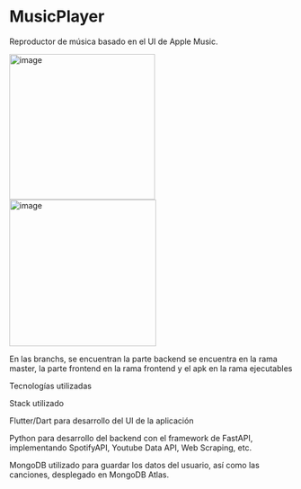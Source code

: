 # MusicPlayer

Reproductor de música basado en el UI de Apple Music.

<div>
  
  <img width="259" alt="image" src="https://github.com/DavidAriias/MusicPlayer/assets/112224260/db536889-8034-4198-9edd-80de2cd91d54">
  <img width="261" alt="image" src="https://github.com/DavidAriias/MusicPlayer/assets/112224260/dd268df8-25e5-48a6-be54-e919998e2927">
  
</div>

En las branchs, se encuentran la parte backend se encuentra en la rama master, la parte frontend en la rama frontend y el apk en la rama ejecutables

Tecnologías utilizadas

Stack utilizado

Flutter/Dart para desarrollo del UI de la aplicación

Python para desarrollo del backend con el framework de FastAPI, implementando SpotifyAPI, Youtube Data API, Web Scraping, etc.

MongoDB utilizado para guardar los datos del usuario, así como las canciones, desplegado en MongoDB Atlas.
